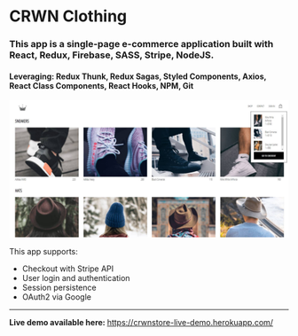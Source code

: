# CRWN Clothing
<h3>This app is a single-page e-commerce application built with React, Redux, Firebase, SASS, Stripe, NodeJS.</h3>
<h4>Leveraging: Redux Thunk, Redux Sagas, Styled Components, Axios, React Class Components, React Hooks, NPM, Git</h4>

<img src="/readme_files/preview.jpg" alt="Website preview" />

This app supports:
<ul>
    <li>Checkout with Stripe API</li>
    <li>User login and authentication</li>
    <li>Session persistence</li>
    <li>OAuth2 via Google</li>
</ul>
<hr />
<strong>Live demo available here: </strong><a href="https://crwnstore-live-demo.herokuapp.com/">https://crwnstore-live-demo.herokuapp.com/</a>
